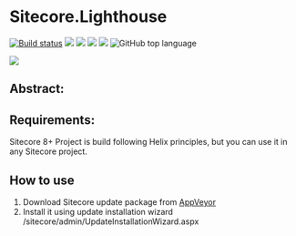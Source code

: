 # Sitecore.Lighthouse

[![Build status](https://ci.appveyor.com/api/projects/status/jsjfx04v9u929os2?svg=true)](https://ci.appveyor.com/project/Antonytm/sitecore-Lighthouse)
[![](https://sonarcloud.io/api/project_badges/measure?project=Sitecore.Lighthouse&metric=coverage)](https://sonarcloud.io/component_measures?id=Sitecore.Lighthouse&metric=coverage)
[![](https://sonarcloud.io/api/project_badges/measure?project=Sitecore.Lighthouse&metric=code_smells)](https://sonarcloud.io/component_measures?id=Sitecore.Lighthouse&metric=code_smells) 
[![](https://sonarcloud.io/api/project_badges/measure?project=Sitecore.Lighthouse&metric=bugs)](https://sonarcloud.io/component_measures?id=Sitecore.Lighthouse&metric=bugs)
[![](https://sonarcloud.io/api/project_badges/measure?project=Sitecore.Lighthouse&metric=vulnerabilities)](https://sonarcloud.io/project/issues?id=Sitecore.Lighthouse&resolved=false&types=VULNERABILITY)
![GitHub top language](https://img.shields.io/github/languages/top/antonytm/sitecore.lighthouse)

[![](https://sonarcloud.io/api/project_badges/quality_gate?project=Sitecore.Lighthouse)](https://sonarcloud.io/dashboard/index/Sitecore.Lighthouse)

## Abstract:


## Requirements:
Sitecore 8+
Project is build following Helix principles, but you can use it in any Sitecore project.

## How to use
1. Download Sitecore update package from [AppVeyor](https://ci.appveyor.com/project/Antonytm/sitecore-Lighthouse)
2. Install it using update installation wizard /sitecore/admin/UpdateInstallationWizard.aspx
